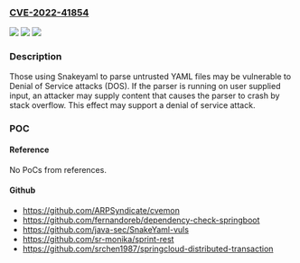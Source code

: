 ### [CVE-2022-41854](https://cve.mitre.org/cgi-bin/cvename.cgi?name=CVE-2022-41854)
![](https://img.shields.io/static/v1?label=Product&message=SnakeYaml&color=blue)
![](https://img.shields.io/static/v1?label=Version&message=%3C%201.32%20&color=brighgreen)
![](https://img.shields.io/static/v1?label=Vulnerability&message=CWE-121%20Stack-based%20Buffer%20Overflow&color=brighgreen)

### Description

Those using Snakeyaml to parse untrusted YAML files may be vulnerable to Denial of Service attacks (DOS). If the parser is running on user supplied input, an attacker may supply content that causes the parser to crash by stack overflow. This effect may support a denial of service attack.

### POC

#### Reference
No PoCs from references.

#### Github
- https://github.com/ARPSyndicate/cvemon
- https://github.com/fernandoreb/dependency-check-springboot
- https://github.com/java-sec/SnakeYaml-vuls
- https://github.com/sr-monika/sprint-rest
- https://github.com/srchen1987/springcloud-distributed-transaction

